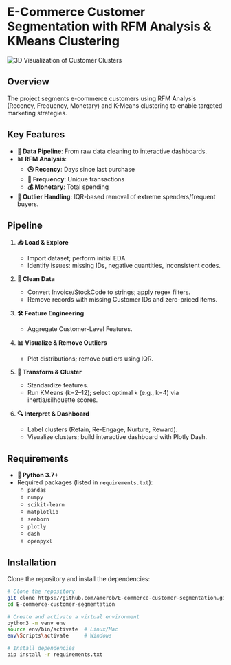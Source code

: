 # E-Commerce Customer Segmentation with RFM Analysis & KMeans Clustering

![3D Visualization of Customer Clusters](https://github.com/user-attachments/assets/46ea5f57-c9e1-408b-83de-f8f8a984cbeb)

## Overview

The project segments e-commerce customers using RFM Analysis (Recency, Frequency, Monetary) and K-Means clustering to enable targeted marketing strategies.

## Key Features

- **🔄 Data Pipeline**: From raw data cleaning to interactive dashboards.
- **📊 RFM Analysis**:
  - **🕒 Recency**: Days since last purchase
  - **🔁 Frequency**: Unique transactions
  - **💰 Monetary**: Total spending
- **🚫 Outlier Handling**: IQR-based removal of extreme spenders/frequent buyers.

## Pipeline

1. **📥 Load & Explore**  
   - Import dataset; perform initial EDA.
   - Identify issues: missing IDs, negative quantities, inconsistent codes.

2. **🧹 Clean Data**  
   - Convert Invoice/StockCode to strings; apply regex filters.
   - Remove records with missing Customer IDs and zero-priced items.

3. **🛠️ Feature Engineering**  
   - Aggregate Customer-Level Features.

4. **📊 Visualize & Remove Outliers**  
   - Plot distributions; remove outliers using IQR.

5. **🔄 Transform & Cluster**  
   - Standardize features.
   - Run KMeans (k=2–12); select optimal k (e.g., k=4) via inertia/silhouette scores.

6. **🔍 Interpret & Dashboard**  
   - Label clusters (Retain, Re-Engage, Nurture, Reward).
   - Visualize clusters; build interactive dashboard with Plotly Dash.

## Requirements

- **🐍 Python 3.7+**
- Required packages (listed in `requirements.txt`):
  - `pandas`
  - `numpy`
  - `scikit-learn`
  - `matplotlib`
  - `seaborn`
  - `plotly`
  - `dash`
  - `openpyxl`

## Installation

Clone the repository and install the dependencies:

```bash
# Clone the repository
git clone https://github.com/amerob/E-commerce-customer-segmentation.git
cd E-commerce-customer-segmentation

# Create and activate a virtual environment
python3 -m venv env
source env/bin/activate  # Linux/Mac
env\Scripts\activate     # Windows

# Install dependencies
pip install -r requirements.txt
